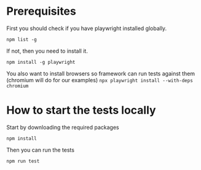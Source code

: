 # Prerequisites

First you should check if you have playwright installed globally.

`npm list -g`

If not, then you need to install it.

`npm install -g playwright`

You also want to install browsers so framework can run tests against them (chromium will do for our examples)
`npx playwright install --with-deps chromium`

# How to start the tests locally

Start by downloading the required packages

`npm install`

Then you can run the tests

`npm run test`
